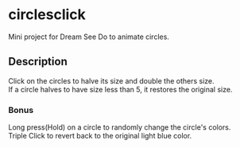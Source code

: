 # circlesclick
Mini project for Dream See Do to animate circles.

## Description
Click on the circles to halve its size and double the others size.<br />
If a circle halves to have size less than 5, it restores the original size.

### Bonus
Long press(Hold) on a circle to randomly change the circle's colors.<br />
Triple Click to revert back to the original light blue color.
